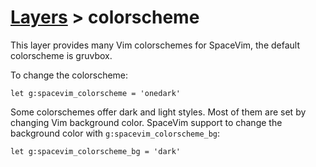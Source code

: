 # [Layers](https://spacevim.org/layers) > colorscheme

This layer provides many Vim colorschemes for SpaceVim, the default colorscheme is gruvbox.

To change the colorscheme:
```vim
let g:spacevim_colorscheme = 'onedark'
```

Some colorschemes offer dark and light styles. Most of them are set by changing
Vim background color. SpaceVim support to change the background color with
`g:spacevim_colorscheme_bg`:
```vim
let g:spacevim_colorscheme_bg = 'dark'
```
